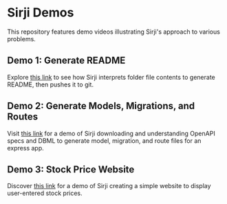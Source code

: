 # Sirji Demos

This repository features demo videos illustrating Sirji's approach to various problems.

## Demo 1: Generate README
Explore [this link](./1-generate-readme) to see how Sirji interprets folder file contents to generate README, then pushes it to git.

## Demo 2: Generate Models, Migrations, and Routes
Visit [this link](./2-routes-and-models-from-specs) for a demo of Sirji downloading and understanding OpenAPI specs and DBML to generate model, migration, and route files for an express app.

## Demo 3: Stock Price Website
Discover [this link](./3-stock-price-website) for a demo of Sirji creating a simple website to display user-entered stock prices.
